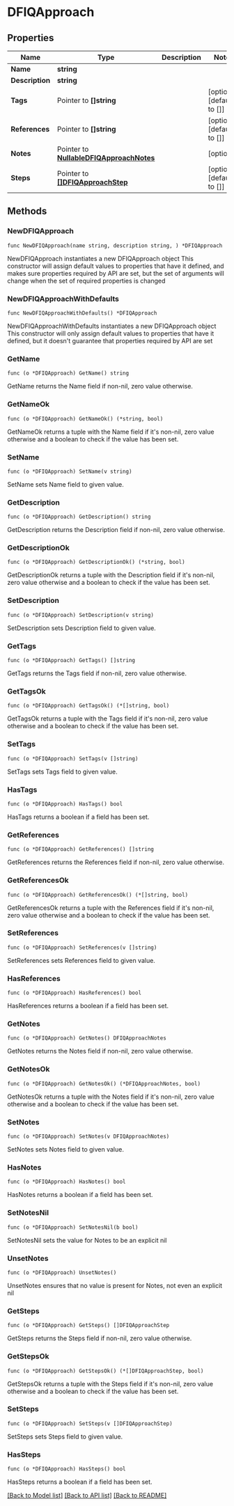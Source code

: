 # DFIQApproach

## Properties

Name | Type | Description | Notes
------------ | ------------- | ------------- | -------------
**Name** | **string** |  | 
**Description** | **string** |  | 
**Tags** | Pointer to **[]string** |  | [optional] [default to []]
**References** | Pointer to **[]string** |  | [optional] [default to []]
**Notes** | Pointer to [**NullableDFIQApproachNotes**](DFIQApproachNotes.md) |  | [optional] 
**Steps** | Pointer to [**[]DFIQApproachStep**](DFIQApproachStep.md) |  | [optional] [default to []]

## Methods

### NewDFIQApproach

`func NewDFIQApproach(name string, description string, ) *DFIQApproach`

NewDFIQApproach instantiates a new DFIQApproach object
This constructor will assign default values to properties that have it defined,
and makes sure properties required by API are set, but the set of arguments
will change when the set of required properties is changed

### NewDFIQApproachWithDefaults

`func NewDFIQApproachWithDefaults() *DFIQApproach`

NewDFIQApproachWithDefaults instantiates a new DFIQApproach object
This constructor will only assign default values to properties that have it defined,
but it doesn't guarantee that properties required by API are set

### GetName

`func (o *DFIQApproach) GetName() string`

GetName returns the Name field if non-nil, zero value otherwise.

### GetNameOk

`func (o *DFIQApproach) GetNameOk() (*string, bool)`

GetNameOk returns a tuple with the Name field if it's non-nil, zero value otherwise
and a boolean to check if the value has been set.

### SetName

`func (o *DFIQApproach) SetName(v string)`

SetName sets Name field to given value.


### GetDescription

`func (o *DFIQApproach) GetDescription() string`

GetDescription returns the Description field if non-nil, zero value otherwise.

### GetDescriptionOk

`func (o *DFIQApproach) GetDescriptionOk() (*string, bool)`

GetDescriptionOk returns a tuple with the Description field if it's non-nil, zero value otherwise
and a boolean to check if the value has been set.

### SetDescription

`func (o *DFIQApproach) SetDescription(v string)`

SetDescription sets Description field to given value.


### GetTags

`func (o *DFIQApproach) GetTags() []string`

GetTags returns the Tags field if non-nil, zero value otherwise.

### GetTagsOk

`func (o *DFIQApproach) GetTagsOk() (*[]string, bool)`

GetTagsOk returns a tuple with the Tags field if it's non-nil, zero value otherwise
and a boolean to check if the value has been set.

### SetTags

`func (o *DFIQApproach) SetTags(v []string)`

SetTags sets Tags field to given value.

### HasTags

`func (o *DFIQApproach) HasTags() bool`

HasTags returns a boolean if a field has been set.

### GetReferences

`func (o *DFIQApproach) GetReferences() []string`

GetReferences returns the References field if non-nil, zero value otherwise.

### GetReferencesOk

`func (o *DFIQApproach) GetReferencesOk() (*[]string, bool)`

GetReferencesOk returns a tuple with the References field if it's non-nil, zero value otherwise
and a boolean to check if the value has been set.

### SetReferences

`func (o *DFIQApproach) SetReferences(v []string)`

SetReferences sets References field to given value.

### HasReferences

`func (o *DFIQApproach) HasReferences() bool`

HasReferences returns a boolean if a field has been set.

### GetNotes

`func (o *DFIQApproach) GetNotes() DFIQApproachNotes`

GetNotes returns the Notes field if non-nil, zero value otherwise.

### GetNotesOk

`func (o *DFIQApproach) GetNotesOk() (*DFIQApproachNotes, bool)`

GetNotesOk returns a tuple with the Notes field if it's non-nil, zero value otherwise
and a boolean to check if the value has been set.

### SetNotes

`func (o *DFIQApproach) SetNotes(v DFIQApproachNotes)`

SetNotes sets Notes field to given value.

### HasNotes

`func (o *DFIQApproach) HasNotes() bool`

HasNotes returns a boolean if a field has been set.

### SetNotesNil

`func (o *DFIQApproach) SetNotesNil(b bool)`

 SetNotesNil sets the value for Notes to be an explicit nil

### UnsetNotes
`func (o *DFIQApproach) UnsetNotes()`

UnsetNotes ensures that no value is present for Notes, not even an explicit nil
### GetSteps

`func (o *DFIQApproach) GetSteps() []DFIQApproachStep`

GetSteps returns the Steps field if non-nil, zero value otherwise.

### GetStepsOk

`func (o *DFIQApproach) GetStepsOk() (*[]DFIQApproachStep, bool)`

GetStepsOk returns a tuple with the Steps field if it's non-nil, zero value otherwise
and a boolean to check if the value has been set.

### SetSteps

`func (o *DFIQApproach) SetSteps(v []DFIQApproachStep)`

SetSteps sets Steps field to given value.

### HasSteps

`func (o *DFIQApproach) HasSteps() bool`

HasSteps returns a boolean if a field has been set.


[[Back to Model list]](../README.md#documentation-for-models) [[Back to API list]](../README.md#documentation-for-api-endpoints) [[Back to README]](../README.md)


